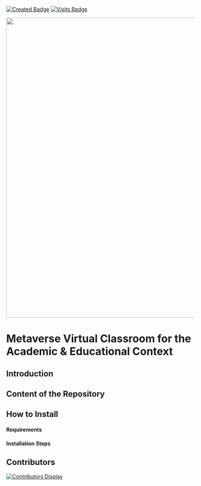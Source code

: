 [![Created Badge](https://badges.pufler.dev/created/vipenti/Metaverse_Classroom)](https://badges.pufler.dev)
[![Visits Badge](https://badges.pufler.dev/visits/vipenti/Metaverse_Classroom)](https://badges.pufler.dev)

<p align = "center">
  <img src = "https://github.com/vipenti/Metaverse_Classroom/blob/main/blobs/presentation_pic.jpg?raw=true" width = "800" heigth = "600">
</p>

# Metaverse Virtual Classroom for the Academic & Educational Context
## Introduction


## Content of the Repository


## How to Install

#### Requirements

#### Installation Steps



## Contributors

[![Contributors Display](https://badges.pufler.dev/contributors/vipenti/Metaverse_Classrom?size=75&padding=5&bots=true)](https://badges.pufler.dev)

